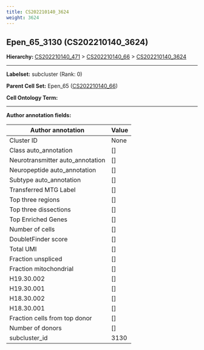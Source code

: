 ```yaml
---
title: CS202210140_3624
weight: 3624
---
```

## Epen_65_3130 (CS202210140_3624)
<b>Hierarchy: </b>
[CS202210140_471](https://purl.brain-bican.org/taxonomy/CS202210140#CS202210140_471) >
[CS202210140_66](https://purl.brain-bican.org/taxonomy/CS202210140#CS202210140_66) >
[CS202210140_3624](https://purl.brain-bican.org/taxonomy/CS202210140#CS202210140_3624)

---


**Labelset:** subcluster (Rank: 0)

**Parent Cell Set:** Epen_65 ([CS202210140_66](https://purl.brain-bican.org/taxonomy/CS202210140#CS202210140_66))



**Cell Ontology Term:** 

[MARKER GENES.]: #


---

[TRANSFERRED ANNOTATIONS.]: #


[AUTHOR ANNOTATION FIELDS.]: #


**Author annotation fields:**

| Author annotation | Value |
|-------------------|-------|
|Cluster ID|None|
|Class auto_annotation|[]|
|Neurotransmitter auto_annotation|[]|
|Neuropeptide auto_annotation|[]|
|Subtype auto_annotation|[]|
|Transferred MTG Label|[]|
|Top three regions|[]|
|Top three dissections|[]|
|Top Enriched Genes|[]|
|Number of cells|[]|
|DoubletFinder score|[]|
|Total UMI|[]|
|Fraction unspliced|[]|
|Fraction mitochondrial|[]|
|H19.30.002|[]|
|H19.30.001|[]|
|H18.30.002|[]|
|H18.30.001|[]|
|Fraction cells from top donor|[]|
|Number of donors|[]|
|subcluster_id|3130|
